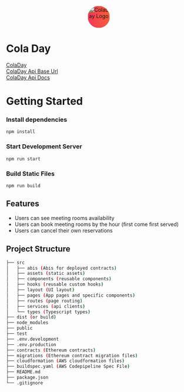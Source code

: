 <p align="center">
  <a href="https://matthewmertens.com" target="blank">
    <img style="background: linear-gradient(87deg,#f5365c 0,#f56036 100%)!important; border-radius: 50%; height: 60px" src="https://matthewmertens.com/static/media/cola-logo-light.b123344a.png" alt="ColaDay Logo" />
  </a>
</p>

# Cola Day

[ColaDay](https://matthewmertens.com)   
[ColaDay Api Base Url](https://api.matthewmertens.com/api/)   
[ColaDay Api Docs](https://api.matthewmertens.com/api/)   

# Getting Started
### Install dependencies

`npm install`

### Start Development Server

`npm run start`

### Build Static Files

`npm run build`


## Features

- Users can see meeting rooms availability
- Users can book meeting rooms by the hour (first come first served)
- Users can cancel their own reservations

## Project Structure

```bash
├── src
│   ├── abis (Abis for deployed contracts)
│   ├── assets (static assets)
│   ├── components (reusable components)
│   ├── hooks (reusable custom hooks)
│   ├── layout (UI layout)
│   ├── pages (App pages and specific components)
│   ├── routes (page routing)
│   ├── services (api clients)
│   └── types (Typescript types)
├── dist (or build)
├── node_modules
├── public
├── test
├── .env.development
├── .env.production
├── contracts (Ethereum contracts)
├── migrations (Ethereum contract migration files)
├── cloudformation (AWS cloudformation files)
├── buildspec.yaml (AWS Codepipeline Spec File)
├── README.md
├── package.json
└── .gitignore
```